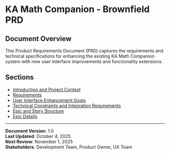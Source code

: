 # KA Math Companion - Brownfield PRD

## Document Overview

This Product Requirements Document (PRD) captures the requirements and technical specifications for enhancing the existing KA Math Companion system with new user interface improvements and functionality extensions.

## Sections

- [Introduction and Project Context](./introduction.md)
- [Requirements](./requirements.md)
- [User Interface Enhancement Goals](./ui-enhancement-goals.md)
- [Technical Constraints and Integration Requirements](./technical-constraints.md)
- [Epic and Story Structure](./epic-structure.md)
- [Epic Details](./epic-details.md)

---

**Document Version**: 1.0  
**Last Updated**: October 4, 2025  
**Next Review**: November 1, 2025  
**Stakeholders**: Development Team, Product Owner, UX Team